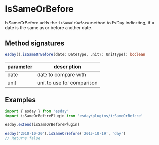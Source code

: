 # IsSameOrBefore

IsSameOrBefore adds the `isSameOrBefore` method to EsDay indicating, if a date is the same as or before another date.

## Method signatures
```typescript
esday().isSameOrBefore(date: DateType, unit?: UnitType): boolean
```

| parameter   | description                |
| ----------- | -------------------------- |
| date        | date to compare with       |
| unit        | unit to use for comparison |

## Examples
```typescript
import { esday } from 'esday'
import isSameOrBeforePlugin from 'esday/plugins/isSameOrBefore'

esday.extend(isSameOrBeforePlugin)

esday('2010-10-20').isSameOrBefore('2010-10-19', 'day')
// Returns false
```
